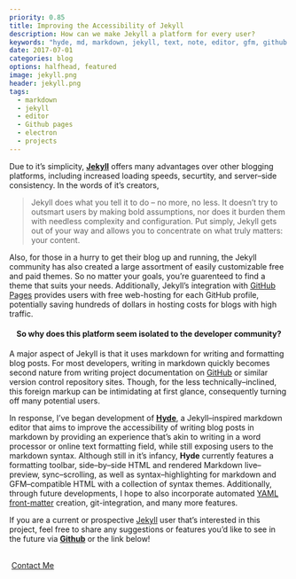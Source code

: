 ```yaml
---
priority: 0.85
title: Improving the Accessibility of Jekyll
description: How can we make Jekyll a platform for every user?
keywords: "hyde, md, markdown, jekyll, text, note, editor, gfm, github pages, blog, blogging, readme, markup, github, CodeMirror, syntax, highlighting"
date: 2017-07-01
categories: blog
options: halfhead, featured
image: jekyll.png
header: jekyll.png
tags:
  - markdown
  - jekyll
  - editor
  - Github pages
  - electron
  - projects
---
```


  Due to it&rsquo;s simplicity, [**Jekyll**][jekyll] offers many advantages over other blogging platforms, including increased loading speeds, securtity, and server&ndash;side consistency. In the words of it&rsquo;s creators,

  > Jekyll does what you tell it to do &ndash; no more, no less. It doesn&rsquo;t try to outsmart users by making bold assumptions, nor does it burden them with needless complexity and configuration. Put simply, Jekyll gets out of your way and allows you to concentrate on what truly matters: your content.

  Also, for those in a hurry to get their blog up and running, the Jekyll community has also created a large assortment of easily customizable free and paid themes. So no matter your goals, you&rsquo;re guarenteed to find a theme that suits your needs.
  Additionally, Jekyll&rsquo;s integration with [GitHub Pages][github pages] provides users with free web-hosting for each GitHub profile, potentially saving hundreds of dollars in hosting costs for blogs with high traffic.

  <h4 align="center">So why does this platform seem isolated to the developer community?</h4>

  A major aspect of Jekyll is that it uses markdown for writing and formatting blog posts. For most developers, writing in markdown quickly becomes second nature from writing project documentation on [GitHub][github] or similar version control repository sites. Though, for the less technically&ndash;inclined, this foreign markup can be intimidating at first glance, consequently turning off many potential users.

  In response, I&rsquo;ve began development of [**Hyde**][hyde], a Jekyll&ndash;inspired markdown editor that aims to improve the accessibility of writing blog posts in markdown by providing an experience that&rsquo;s akin to writing in a word processor or online text formatting field, while still exposing users to the markdown syntax.
  Although still in it&rsquo;s infancy, **Hyde** currently features a formatting toolbar, side&ndash;by&ndash;side HTML and rendered Markdown live&ndash;preview, sync&ndash;scrolling, as well as syntax&ndash;highlighting for markdown and GFM&ndash;compatible HTML with a collection of syntax themes.
  Additionally, through future developments, I hope to also incorporate automated [YAML front-matter][jekyll frontmatter] creation, git-integration, and many more features.

  If you are a current or prospective [Jekyll][jekyll] user that&rsquo;s interested in this project, feel free to share any suggestions or features you&rsquo;d like to see in the future via [**Github**][hyde] or the link below!

  <br>

  <div class="button bottom special">
    <a class="" href="{{ '/contact/' | prepend: site.baseurl }}" style="padding-left: 4px;">Contact Me</a>
  </div>


[hyde]: https://github.com/Hyde/
[jekyll]: https://jekyllrb.com/
[jekyll frontmatter]: https://jekyllrb.com/docs/frontmatter/
[github]: https://github.com/
[github pages]: https://pages.github.com
